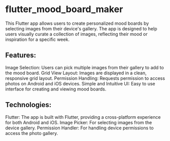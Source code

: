 # flutter_mood_board_maker
This Flutter app allows users to create personalized mood boards by selecting images from their device's gallery. The app is designed to help users visually curate a collection of images, reflecting their mood or inspiration for a specific week.


## Features:
Image Selection: Users can pick multiple images from their gallery to add to the mood board.
Grid View Layout: Images are displayed in a clean, responsive grid layout.
Permission Handling: Requests permission to access photos on Android and iOS devices.
Simple and Intuitive UI: Easy to use interface for creating and viewing mood boards.

## Technologies:
Flutter: The app is built with Flutter, providing a cross-platform experience for both Android and iOS.
Image Picker: For selecting images from the device gallery.
Permission Handler: For handling device permissions to access the photo gallery.
